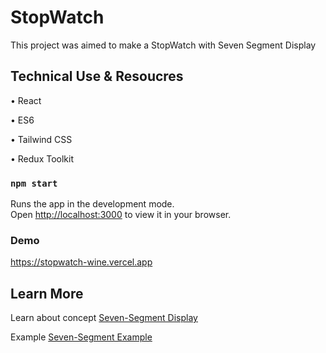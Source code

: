 # StopWatch

This project was aimed to make a StopWatch with Seven Segment Display

## Technical Use & Resoucres

• React

• ES6

• Tailwind CSS

• Redux Toolkit

### `npm start`

Runs the app in the development mode.\
Open [http://localhost:3000](http://localhost:3000) to view it in your browser.

### Demo

[https://stopwatch-wine.vercel.app ](https://stopwatch-wine.vercel.app)

## Learn More

Learn about concept
[Seven-Segment Display](https://www.youtube.com/watch?v=MlRlgbrAVOs)

Example
[Seven-Segment Example](https://codepen.io/joeyred/pen/gEpVbM)
